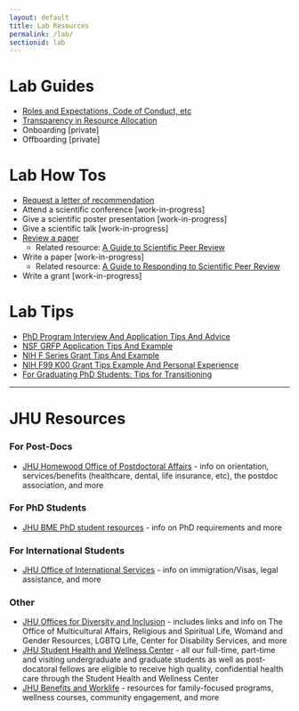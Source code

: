 ```yaml
---
layout: default
title: Lab Resources
permalink: /lab/
sectionid: lab
---
```


# Lab Guides

- [Roles and Expectations, Code of Conduct, etc](/assets/docs/lab_guide)
- [Transparency in Resource Allocation](/assets/docs/transparency)
- Onboarding [private]
- Offboarding [private]

# Lab How Tos
- [Request a letter of recommendation](/assets/docs/rec_letter_form.docx)
- Attend a scientific conference [work-in-progress]
- Give a scientific poster presentation [work-in-progress]
- Give a scientific talk [work-in-progress]
- [Review a paper](/assets/docs/review_paper_form.docx)
  - Related resource: [A Guide to Scientific Peer Review](/blog/2020/03/23/a-guide-to-scientific-peer-review/)
- Write a paper [work-in-progress]
  - Related resource: [A Guide to Responding to Scientific Peer Review](/blog/2020/06/17/responding-to-scientific-peer-review/)
- Write a grant [work-in-progress]

# Lab Tips
- [PhD Program Interview And Application Tips And Advice](https://jef.works/blog/2018/02/26/phd-program-interview-and-application-tips-and-advice/)
- [NSF GRFP Application Tips And Example](https://jef.works/blog/2017/10/15/NSF-GRFP-application-tips-and-example/)
- [NIH F Series Grant Tips And Example](https://jef.works/blog/2017/10/19/NIH-F-series-grant-tips-and-example/)
- [NIH F99 K00 Grant Tips Example And Personal Experience](https://jef.works/blog/2018/10/31/NIH-F99-K00-grant-tips-example-and-personal-experience/)
- [For Graduating PhD Students: Tips for Transitioning](https://jef.works/blog/2020/01/23/phd-transition-tips/)

---

# JHU Resources
### For Post-Docs
- [JHU Homewood Office of Postdoctoral Affairs](http://postdoc.jhu.edu) - info on orientation, services/benefits (healthcare, dental, life insurance, etc), the postdoc association, and more

### For PhD Students
- [JHU BME PhD student resources](https://www.bme.jhu.edu/graduate/phd/resources/) - info on PhD requirements and more

### For International Students
- [JHU Office of International Services](https://ois.jhu.edu/) - info on immigration/Visas, legal assistance, and more

### Other
- [JHU Offices for Diversity and Inclusion](https://studentaffairs.jhu.edu/student-life/diversity-inclusion/) - includes links and info on The Office of Multicultural Affairs, Religious and Spiritual Life, Womand and Gender Resources, LGBTQ Life, Center for Disability Services, and more
- [JHU Student Health and Wellness Center](https://studentaffairs.jhu.edu/student-health/) - all our full-time, part-time and visiting undergraduate and graduate students as well as post-docatoral fellows are eligible to receive high quality, confidential health care through the Student Health and Wellness Center
- [JHU Benefits and Worklife](https://hr.jhu.edu/benefits-worklife/) - resources for family-focused programs, wellness courses, community engagement, and more

